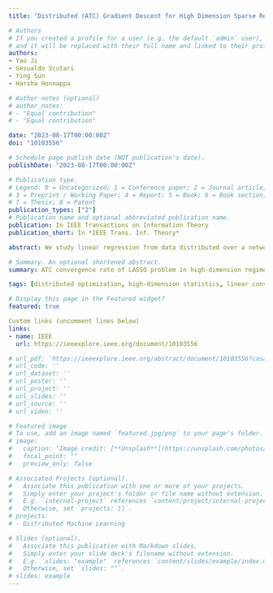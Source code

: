```yaml
---
title: "Distributed (ATC) Gradient Descent for High Dimension Sparse Regression"

# Authors
# If you created a profile for a user (e.g. the default `admin` user), write the username (folder name) here 
# and it will be replaced with their full name and linked to their profile.
authors:
- Yao Ji
- Gesualdo Scutari
- Ying Sun
- Harsha Honnappa

# Author notes (optional)
# author_notes:
# - "Equal contribution"
# - "Equal contribution"

date: "2023-08-17T00:00:00Z"
doi: "10103556"

# Schedule page publish date (NOT publication's date).
publishDate: "2023-08-17T00:00:00Z"

# Publication type.
# Legend: 0 = Uncategorized; 1 = Conference paper; 2 = Journal article;
# 3 = Preprint / Working Paper; 4 = Report; 5 = Book; 6 = Book section;
# 7 = Thesis; 8 = Patent
publication_types: ["2"]
# Publication name and optional abbreviated publication name.
publication: In IEEE Transactions on Information Theory
publication_short: In *IEEE Trans. Inf. Theory*

abstract: We study linear regression from data distributed over a network of agents (with no master node) by means of LASSO estimation, in high-dimension , which allows the ambient dimension to grow faster than the sample size. While there is a vast literature of distributed algorithms applicable to the problem, statistical and computational guarantees of most of them remain unclear in high dimension. This paper provides a first statistical study of the Distributed Gradient Descent (DGD) in the Adapt-Then-Combine (ATC) form. Our theory shows that, under standard notions of restricted strong convexity and smoothness of the loss functions–which hold with high probability for standard data generation models–suitable conditions on the network connectivity and algorithm tuning, DGD-ATC converges globally at a linear rate to an estimate that is within the centralized statistical precision of the model. In the worst-case scenario, the total number of communications to statistical optimality grows logarithmically with the ambient dimension, which improves on the communication complexity of DGD in the Combine-Then-Adapt (CTA) form, scaling linearly with the dimension. This reveals that mixing gradient information among agents, as DGD-ATC does, is critical in high-dimensions to obtain favorable rate scalings.

# Summary. An optional shortened abstract.
summary: ATC convergence rate of LASSO problem in high-dimension regime.

tags: [distributed optimization, high-dimension statistics, linear convergence, sparse linear regression]

# Display this page in the Featured widget?
featured: true

Custom links (uncomment lines below)
links:
- name: IEEE
  url: https://ieeexplore.ieee.org/document/10103556

# url_pdf: 'https://ieeexplore.ieee.org/abstract/document/10103556?casa_token=OcJY6nnN9acAAAAA:ZLesKjqE8-BbHKNPIZ6ksRKBWa-K-coC-JFfRPQarELKtK7PvoeosGtIzpV4CFOv-l3bDFgg0A4'
# url_code: ''
# url_dataset: ''
# url_poster: ''
# url_project: ''
# url_slides: ''
# url_source: ''
# url_video: ''

# Featured image
# To use, add an image named `featured.jpg/png` to your page's folder. 
# image:
#   caption: 'Image credit: [**Unsplash**](https://unsplash.com/photos/pLCdAaMFLTE)'
#   focal_point: ""
#   preview_only: false

# Associated Projects (optional).
#   Associate this publication with one or more of your projects.
#   Simply enter your project's folder or file name without extension.
#   E.g. `internal-project` references `content/project/internal-project/index.md`.
#   Otherwise, set `projects: []`.
# projects:
# - Distributed Machine Learning

# Slides (optional).
#   Associate this publication with Markdown slides.
#   Simply enter your slide deck's filename without extension.
#   E.g. `slides: "example"` references `content/slides/example/index.md`.
#   Otherwise, set `slides: ""`.
# slides: example
---
```


<!-- {{% callout note %}}
Click the *Cite* button above to demo the feature to enable visitors to import publication metadata into their reference management software.
{{% /callout %}}

{{% callout note %}}
Create your slides in Markdown - click the *Slides* button to check out the example.
{{% /callout %}}

Supplementary notes can be added here, including [code, math, and images](https://wowchemy.com/docs/writing-markdown-latex/). -->